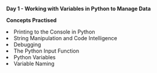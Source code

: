 <b> Day 1 - Working with Variables in Python to Manage Data </b>

<b> Concepts Practised </b>
<li> Printing to the Console in Python </li>
<li> String Manipulation and Code Intelligence </li>
<li> Debugging </li>
<li> The Python Input Function </li>
<li> Python Variables </li>
<li> Variable Naming </li>
